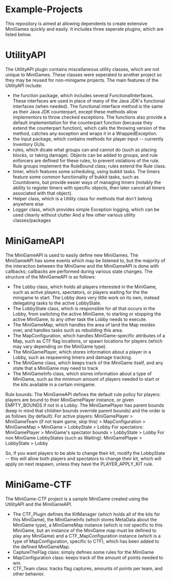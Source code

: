 # Example-Projects
This repository is aimed at allowing dependents to create extensive MiniGames quickly and easily. It includes three seperate plugins, which are listed below.

# UtilityAPI
The UtilityAPI plugin contains miscellaneous utility classes, which are not unique to MiniGames. These classes were seperated to another project so they may be reused for non-minigame projects. The main features of the UtilityAPI include:
 - the function package, which includes several FunctionalInterfaces. These interfaces are used in place of many of the Java JDK's functional interfaces (when needed). The functional interface method is the same as their Java JDK counterpart, except these methods allow implementors to throw checked exceptions. The functions also provide a default implementation for the counterpart function (because they extend the counterpart function), which calls the throwing version of the method, catches any exception and wraps it in a WrappedException.
 - the input package, which contains methods for player input -- currently Inventory GUIs.
 - rules, which dicate what groups can and cannot do (such as placing blocks, or taking damage). Objects can be added to groups, and rule enforcers are defined for these rules, to prevent violations of the rule. Rule groups implement the RuleBound class; rules extend the Rule class.
 - timer, which features some scheduling, using bukkit tasks. The timers feature some common functionality of bukkit tasks, such as Countdowns, but provide easier ways of managing timers (notably the ability to register timers with specific objects, then later cancel all timers associated with that object).
 - Helper class, which is a Utility class for methods that don't belong anywhere else
 - Logger class, which provides simple Exception logging, which can be used cleanly without clutter
 And a few other various utility classes/packages
 
 # MiniGameAPI
 The MiniGameAPI is used to easily define new MiniGames. The MiniGameAPI has some events which may be listened to, but the majority of the interaction between the MiniGame and the MiniGameAPI is done with callbacks; callbacks are performed during various state changes.
 The structure of the MiniGameAPI is as follows:
 - The Lobby class, which holds all players interested in the MiniGame, such as active players, spectators, or players waiting for the the minigame to start. The Lobby does very little work on its own, instead delegating tasks to the active LobbyState.
 - The LobbyState class, which is responsible for all that occurs in the Lobby, from switching the active MiniGame, to starting or stopping the active MiniGame, to any other task the Lobby needs to execute.
 - The MiniGameMap, which handles the area of land the Map resides over, and handles tasks such as rebuilding this area.
 - The MapConfiguration, which handles MiniGame-specific attributes of a Map, such as CTF flag locations, or spawn locations for players (which may vary depending on the MiniGame type).
 - The MiniGamePlayer, which stores information about a player in a Lobby, such as respawning timers and damage tracking.
 - The MiniGame class, which keeps track of the MiniGame itself, and any state that a MiniGame may need to track
 - The MiniGameInfo class, which stores information about a type of MiniGame, such as the minimum amount of players needed to start or the kits available in a certain minigame.
 
 Rule bounds:
 The MiniGameAPI defines the default rule policy for players: players are bound to their MiniGamePlayer instance, or given EMPTY_BOUNDS if not in a Lobby.
 The MiniGamePlayer has parent bounds (keep in mind that children bounds override parent bounds) and the order is as follows (by default):
 For active players:
 MiniGamePlayer > MiniGameTeam (if not team game, skip this) > MapConfiguration > MiniGameMap > MiniGame > LobbyState > Lobby
 For spectators:
 MiniGamePlayer > MiniGame's spectator bounds > LobbyState > Lobby
 For non MiniGame LobbyStates (such as Waiting):
 MiniGamePlayer > LobbyState > Lobby
 
 So, if you want players to be able to change their kit, modify the LobbyState -- this will allow both players and spectators to change their kit, which will apply on next respawn, unless they have the PLAYER_APPLY_KIT rule.
 
 # MiniGame-CTF
 The MiniGame-CTF project is a sample MiniGame created using the UtilityAPI and the MiniGameAPI.
 - The CTF_Plugin defines the KitManager (which holds all of the kits for this MiniGame), the MiniGameInfo (which stores MetaData about the MiniGame type), a MiniGameMap instance (which is not specific to this MiniGame, but an instance of the MiniGame map must be defined to play any MiniGame) and a CTF_MapConfiguration instance (which is a type of MapConfiguration, specific to CTF), which has been added to the defined MiniGameMap.
- CaptureTheFlag class: simply defines some rules for the MiniGame
- MapConfiguration class: keeps track of the amount of points needed to win
- CTF_Team class: tracks flag captures, amounts of points per team, and other behavior.
